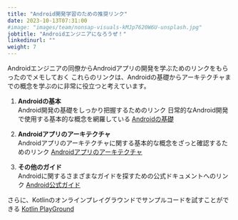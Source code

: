 ```yaml
---
title: "Android開発学習のための推奨リンク"
date: 2023-10-13T07:31:00
#image: "images/team/nonsap-visuals-kMJp7620W6U-unsplash.jpg"
jobtitle: "Androidエンジニアになろうぜ！"
linkedinurl: ""
weight: 7
---
```



Androidエンジニアの同僚からAndroidアプリの開発を学ぶためのリンクをもらったのでメモしておく
これらのリンクは、Androidの基礎からアーキテクチャまでの概念を学ぶのに非常に役立つと考えています。

1. **Androidの基本**  
   Android開発の基礎をしっかり把握するためのリンク
   日常的なAndroid開発で使用する基本的な概念を網羅している
   [Androidの基礎](https://developer.android.com/guide/components/fundamentals?hl=ja)

2. **Androidアプリのアーキテクチャ**  
   Androidアプリのアーキテクチャに関する基本的な概念をざっと確認するためのリンク
   [Androidアプリのアーキテクチャ](https://developer.android.com/topic/architecture?hl=ja)

3. **その他のガイド**  
   Androidに関するさまざまなガイドを探すための公式ドキュメントへのリンク
   [Android公式ガイド](https://developer.android.com/guide?hl=ja)

さらに、Kotlinのオンラインプレイグラウンドでサンプルコードを試すことができる
[Kotlin PlayGround](https://play.kotlinlang.org/)
